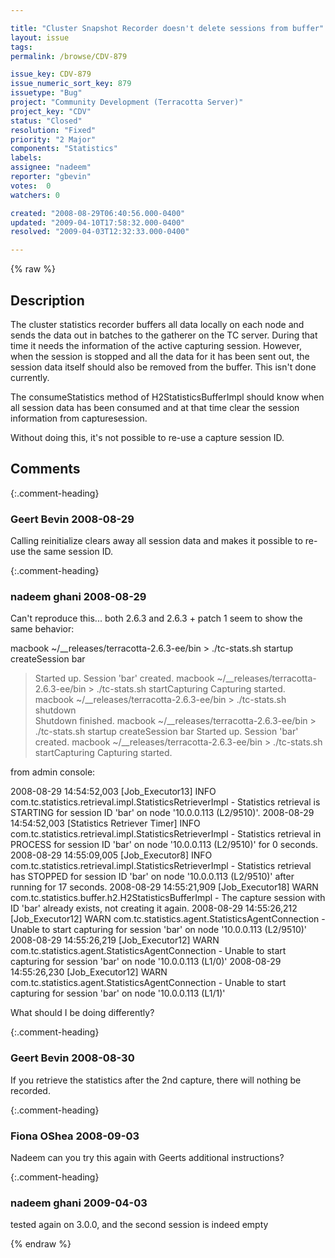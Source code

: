 ```yaml
---

title: "Cluster Snapshot Recorder doesn't delete sessions from buffer"
layout: issue
tags: 
permalink: /browse/CDV-879

issue_key: CDV-879
issue_numeric_sort_key: 879
issuetype: "Bug"
project: "Community Development (Terracotta Server)"
project_key: "CDV"
status: "Closed"
resolution: "Fixed"
priority: "2 Major"
components: "Statistics"
labels: 
assignee: "nadeem"
reporter: "gbevin"
votes:  0
watchers: 0

created: "2008-08-29T06:40:56.000-0400"
updated: "2009-04-10T17:58:32.000-0400"
resolved: "2009-04-03T12:32:33.000-0400"

---
```




{% raw %}



## Description

<div markdown="1" class="description">

The cluster statistics recorder buffers all data locally on each node and sends the data out in batches to the gatherer on the TC server. During that time it needs the information of the active capturing session. However, when the session is stopped and all the data for it has been sent out, the session data itself should also be removed from the buffer. This isn't done currently.

The consumeStatistics method of H2StatisticsBufferImpl should know when all session data has been consumed and at that time clear the session information from capturesession.

Without doing this, it's not possible to re-use a capture session ID.

</div>

## Comments


{:.comment-heading}
### **Geert Bevin** <span class="date">2008-08-29</span>

<div markdown="1" class="comment">

Calling reinitialize clears away all session data and makes it possible to re-use the same session ID.

</div>


{:.comment-heading}
### **nadeem ghani** <span class="date">2008-08-29</span>

<div markdown="1" class="comment">

Can't reproduce this... both 2.6.3 and 2.6.3 + patch 1 seem to show the same behavior:

macbook ~/\_\_releases/terracotta-2.6.3-ee/bin > ./tc-stats.sh startup createSession bar
> Started up.
> Session 'bar' created.
macbook ~/\_\_releases/terracotta-2.6.3-ee/bin > ./tc-stats.sh startCapturing
> Capturing started.
macbook ~/\_\_releases/terracotta-2.6.3-ee/bin > ./tc-stats.sh shutdown      
> Shutdown finished.
macbook ~/\_\_releases/terracotta-2.6.3-ee/bin > ./tc-stats.sh startup createSession bar
> Started up.
> Session 'bar' created.
macbook ~/\_\_releases/terracotta-2.6.3-ee/bin > ./tc-stats.sh startCapturing
> Capturing started.

from admin console:

 2008-08-29 14:54:52,003 [Job\_Executor13] INFO com.tc.statistics.retrieval.impl.StatisticsRetrieverImpl - Statistics retrieval is STARTING for session ID 'bar' on node '10.0.0.113 (L2/9510)'.
 2008-08-29 14:54:52,003 [Statistics Retriever Timer] INFO com.tc.statistics.retrieval.impl.StatisticsRetrieverImpl - Statistics retrieval in PROCESS for session ID 'bar' on node '10.0.0.113 (L2/9510)' for 0 seconds.
 2008-08-29 14:55:09,005 [Job\_Executor8] INFO com.tc.statistics.retrieval.impl.StatisticsRetrieverImpl - Statistics retrieval has STOPPED for session ID 'bar' on node '10.0.0.113 (L2/9510)' after running for 17 seconds.
 2008-08-29 14:55:21,909 [Job\_Executor18] WARN com.tc.statistics.buffer.h2.H2StatisticsBufferImpl - The capture session with ID 'bar' already exists, not creating it again.
 2008-08-29 14:55:26,212 [Job\_Executor12] WARN com.tc.statistics.agent.StatisticsAgentConnection - Unable to start capturing for session 'bar' on node '10.0.0.113 (L2/9510)'
 2008-08-29 14:55:26,219 [Job\_Executor12] WARN com.tc.statistics.agent.StatisticsAgentConnection - Unable to start capturing for session 'bar' on node '10.0.0.113 (L1/0)'
 2008-08-29 14:55:26,230 [Job\_Executor12] WARN com.tc.statistics.agent.StatisticsAgentConnection - Unable to start capturing for session 'bar' on node '10.0.0.113 (L1/1)'


What should I be doing differently?

</div>


{:.comment-heading}
### **Geert Bevin** <span class="date">2008-08-30</span>

<div markdown="1" class="comment">

If you retrieve the statistics after the 2nd capture, there will nothing be recorded.

</div>


{:.comment-heading}
### **Fiona OShea** <span class="date">2008-09-03</span>

<div markdown="1" class="comment">

Nadeem can you try this again with Geerts additional instructions?

</div>


{:.comment-heading}
### **nadeem ghani** <span class="date">2009-04-03</span>

<div markdown="1" class="comment">

tested again on 3.0.0, and the second session is indeed empty

</div>



{% endraw %}

